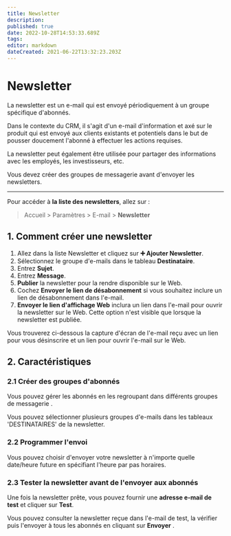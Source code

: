 ```yaml
---
title: Newsletter
description: 
published: true
date: 2022-10-28T14:53:33.689Z
tags: 
editor: markdown
dateCreated: 2021-06-22T13:32:23.203Z
---
```


# Newsletter

La newsletter est un e-mail qui est envoyé périodiquement à un groupe spécifique d'abonnés.

Dans le contexte du CRM, il s'agit d'un e-mail d'information et axé sur le produit qui est envoyé aux clients existants et potentiels dans le but de pousser doucement l'abonné à effectuer les actions requises.

La newsletter peut également être utilisée pour partager des informations avec les employés, les investisseurs, etc.

Vous devez créer des groupes de messagerie avant d'envoyer les newsletters.

---

Pour accéder à **la liste des newsletters**, allez sur :

> Accueil > Paramètres > E-mail > **Newsletter**

## 1. Comment créer une newsletter

1. Allez dans la liste Newsletter et cliquez sur **:heavy_plus_sign: Ajouter Newsletter**.
2. Sélectionnez le groupe d'e-mails dans le tableau **Destinataire**.
3. Entrez **Sujet**.
4. Entrez **Message**.
5. **Publier** la newsletter pour la rendre disponible sur le Web.
6. Cochez **Envoyer le lien de désabonnement** si vous souhaitez inclure un lien de désabonnement dans l'e-mail.
7. **Envoyer le lien d'affichage Web** inclura un lien dans l'e-mail pour ouvrir la newsletter sur le Web. Cette option n'est visible que lorsque la newsletter est publiée.

Vous trouverez ci-dessous la capture d'écran de l'e-mail reçu avec un lien pour vous désinscrire et un lien pour ouvrir l'e-mail sur le Web.

## 2. Caractéristiques

### 2.1 Créer des groupes d'abonnés

Vous pouvez gérer les abonnés en les regroupant dans différents groupes de messagerie .

Vous pouvez sélectionner plusieurs groupes d'e-mails dans les tableaux 'DESTINATAIRES' de la newsletter.

### 2.2 Programmer l'envoi

Vous pouvez choisir d'envoyer votre newsletter à n'importe quelle date/heure future en spécifiant l'heure par pas horaires.

### 2.3 Tester la newsletter avant de l'envoyer aux abonnés

Une fois la newsletter prête, vous pouvez fournir une **adresse e-mail de test** et cliquer sur **Test**.

Vous pouvez consulter la newsletter reçue dans l'e-mail de test, la vérifier puis l'envoyer à tous les abonnés en cliquant sur **Envoyer** .